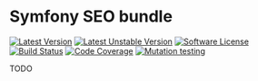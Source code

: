 # Symfony SEO bundle

[![Latest Version][ico-version]][link-packagist]
[![Latest Unstable Version][ico-unstable-version]][link-packagist]
[![Software License][ico-license]](LICENSE)
[![Build Status][ico-github-actions]][link-github-actions]
[![Code Coverage][ico-code-coverage]][link-code-coverage]
[![Mutation testing][ico-infection]][link-infection]

TODO

[ico-version]: https://poser.pugx.org/setono/seo-bundle/v/stable
[ico-unstable-version]: https://poser.pugx.org/setono/seo-bundle/v/unstable
[ico-license]: https://poser.pugx.org/setono/seo-bundle/license
[ico-github-actions]: https://github.com/Setono/seo-bundle/workflows/build/badge.svg
[ico-code-coverage]: https://codecov.io/gh/Setono/seo-bundle/branch/master/graph/badge.svg
[ico-infection]: https://img.shields.io/endpoint?style=flat&url=https%3A%2F%2Fbadge-api.stryker-mutator.io%2Fgithub.com%2FSetono%2Fseo-bundle%2Fmaster

[link-packagist]: https://packagist.org/packages/setono/seo-bundle
[link-github-actions]: https://github.com/Setono/seo-bundle/actions
[link-code-coverage]: https://codecov.io/gh/Setono/seo-bundle
[link-infection]: https://dashboard.stryker-mutator.io/reports/github.com/Setono/seo-bundle/master
